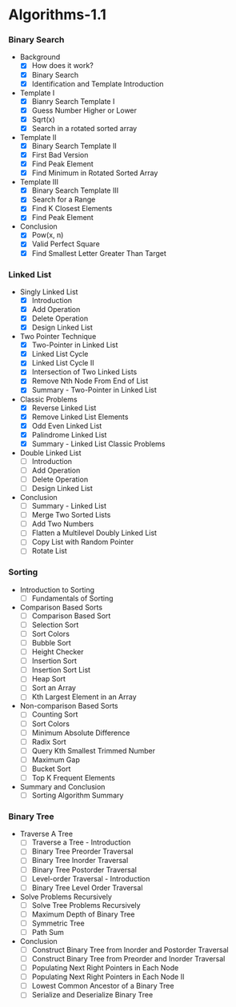 # Algorithms-1.1

### Binary Search

* Background
    - [x] How does it work?
    - [x] Binary Search
    - [x] Identification and Template Introduction
    
* Template I
    - [x] Bianry Search Template I
    - [x] Guess Number Higher or Lower
    - [x] Sqrt(x)
    - [x] Search in a rotated sorted array

* Template II
    - [x] Binary Search Template II
    - [x] First Bad Version
    - [x] Find Peak Element
    - [x] Find Minimum in Rotated Sorted Array

* Template III
  - [x] Binary Search Template III
  - [x] Search for a Range
  - [x] Find K Closest Elements
  - [x] Find Peak Element

* Conclusion
  - [x] Pow(x, n)
  - [x] Valid Perfect Square
  - [x] Find Smallest Letter Greater Than Target

### Linked List

* Singly Linked List
  - [x] Introduction
  - [x] Add Operation
  - [x] Delete Operation
  - [x] Design Linked List

* Two Pointer Technique
  - [x] Two-Pointer in Linked List
  - [x] Linked List Cycle
  - [x] Linked List Cycle II
  - [x] Intersection of Two Linked Lists
  - [x] Remove Nth Node From End of List
  - [x] Summary - Two-Pointer in Linked List

* Classic Problems
  - [x] Reverse Linked List
  - [x] Remove Linked List Elements
  - [x] Odd Even Linked List
  - [x] Palindrome Linked List
  - [x] Summary - Linked List Classic Problems

* Double Linked List
  - [ ] Introduction
  - [ ] Add Operation
  - [ ] Delete Operation
  - [ ] Design Linked List

* Conclusion
  - [ ] Summary - Linked List
  - [ ] Merge Two Sorted Lists
  - [ ] Add Two Numbers
  - [ ] Flatten a Multilevel Doubly Linked List
  - [ ] Copy List with Random Pointer
  - [ ] Rotate List

### Sorting

* Introduction to Sorting
  - [ ] Fundamentals of Sorting

* Comparison Based Sorts
  - [ ] Comparison Based Sort
  - [ ] Selection Sort
  - [ ] Sort Colors
  - [ ] Bubble Sort
  - [ ] Height Checker
  - [ ] Insertion Sort
  - [ ] Insertion Sort List
  - [ ] Heap Sort
  - [ ] Sort an Array
  - [ ] Kth Largest Element in an Array

* Non-comparison Based Sorts
  - [ ] Counting Sort
  - [ ] Sort Colors
  - [ ] Minimum Absolute Difference
  - [ ] Radix Sort
  - [ ] Query Kth Smallest Trimmed Number
  - [ ] Maximum Gap
  - [ ] Bucket Sort
  - [ ] Top K Frequent Elements

* Summary and Conclusion
  - [ ] Sorting Algorithm Summary

### Binary Tree

* Traverse A Tree
  - [ ] Traverse a Tree - Introduction
  - [ ] Binary Tree Preorder Traversal
  - [ ] Binary Tree Inorder Traversal
  - [ ] Binary Tree Postorder Traversal
  - [ ] Level-order Traversal - Introduction
  - [ ] Binary Tree Level Order Traversal

* Solve Problems Recursively
  - [ ] Solve Tree Problems Recursively
  - [ ] Maximum Depth of Binary Tree
  - [ ] Symmetric Tree
  - [ ] Path Sum

* Conclusion
  - [ ] Construct Binary Tree from Inorder and Postorder Traversal
  - [ ] Construct Binary Tree from Preorder and Inorder Traversal
  - [ ] Populating Next Right Pointers in Each Node
  - [ ] Populating Next Right Pointers in Each Node II
  - [ ] Lowest Common Ancestor of a Binary Tree
  - [ ] Serialize and Deserialize Binary Tree
